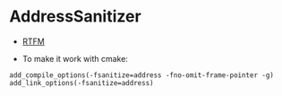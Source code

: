 # AddressSanitizer

* [RTFM](https://github.com/google/sanitizers/wiki/AddressSanitizer)

* To make it work with cmake:
```
add_compile_options(-fsanitize=address -fno-omit-frame-pointer -g)
add_link_options(-fsanitize=address)
```
